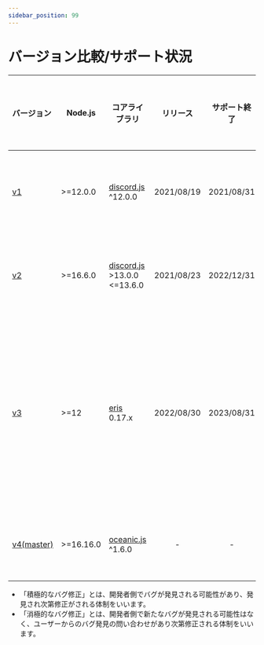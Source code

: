 ```yaml
---
sidebar_position: 99
---
```

# バージョン比較/サポート状況

<style>{`
div.table {
  white-space: nowrap;
}
`}</style>
<div class="table">

|バージョン                                                                        |Node.js  |コアライブラリ                                        |リリース  |サポート終了|サポート範囲                      |サポート状況                |
|:--------------------------------------------------------------------------------|---------|------------------------------------------------------|:--------:|:---------:|:-------------------------------:|:---------------------------|
|[v1](https://github.com/mtripg6666tdr/Discord-SimpleMusicBot/tree/v1)            |>=12.0.0 |[discord.js](https://discord.js.org/) ^12.0.0         |2021/08/19|2021/08/31 |-                                |:x:サポート終了             |
|[v2](https://github.com/mtripg6666tdr/Discord-SimpleMusicBot/tree/v2)            |>=16.6.0 |[discord.js](https://discord.js.org/) >13.0.0 <=13.6.0|2021/08/23|2022/12/31 |-                                |:x:サポート終了             |
|[v3](https://github.com/mtripg6666tdr/Discord-SimpleMusicBot/tree/v3)            |>=12     |[eris](https://abal.moe/Eris/) 0.17.x                 |2022/08/30|2023/08/31 |積極的なバグ修正と依存関係の更新   |:white_check_mark:サポート中|
|[v4(master)](https://github.com/mtripg6666tdr/Discord-SimpleMusicBot/tree/master)|>=16.16.0|[oceanic.js](https://oceanic.ws/) ^1.6.0              |-         |-          |-                                |🚧未サポート                |

</div>

* 「積極的なバグ修正」とは、開発者側でバグが発見される可能性があり、発見され次第修正がされる体制をいいます。
* 「消極的なバグ修正」とは、開発者側で新たなバグが発見される可能性はなく、ユーザーからのバグ発見の問い合わせがあり次第修正される体制をいいます。
